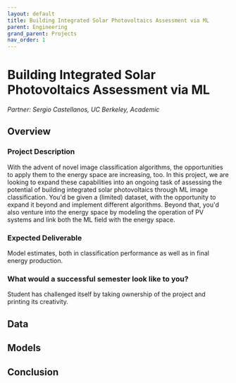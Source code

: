 ```yaml
---
layout: default
title: Building Integrated Solar Photovoltaics Assessment via ML
parent: Engineering
grand_parent: Projects 
nav_order: 1
---
```


# Building Integrated Solar Photovoltaics Assessment via ML
*Partner: Sergio Castellanos, UC Berkeley, Academic*

## Overview
### Project Description
With the advent of novel image classification algorithms, the opportunities to apply them to the energy space are increasing, too. In this project, we are looking to expand these capabilities into an ongoing task of assessing the potential of building integrated solar photovoltaics through ML image classification. You'd be given a (limited) dataset, with the opportunity to expand it beyond and implement different algorithms. Beyond that, you'd also venture into the energy space by modeling the operation of PV systems and link both the ML field with the energy space.
### Expected Deliverable
Model estimates, both in classification performance as well as in final energy production. 
### What would a successful semester look like to you?
Student has challenged itself by taking ownership of the project and printing its creativity.

## Data

## Models

## Conclusion


```python

```
